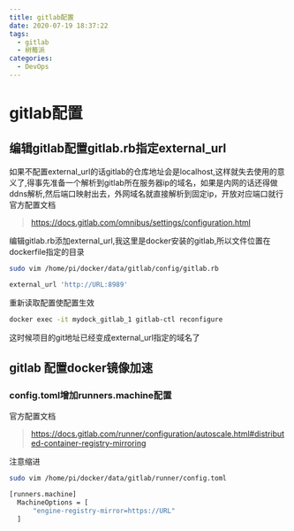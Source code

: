 ```yaml
---
title: gitlab配置
date: 2020-07-19 18:37:22
tags:
  - gitlab
  - 树莓派
categories:
  - DevOps
---
```

# gitlab配置

## 编辑gitlab配置gitlab.rb指定external_url
如果不配置external_url的话gitlab的仓库地址会是localhost,这样就失去使用的意义了,得事先准备一个解析到gitlab所在服务器ip的域名，如果是内网的话还得做ddns解析,然后端口映射出去，外网域名就直接解析到固定ip，开放对应端口就行
官方配置文档
>https://docs.gitlab.com/omnibus/settings/configuration.html

编辑gitlab.rb添加external_url,我这里是docker安装的gitlab,所以文件位置在dockerfile指定的目录

```bash
sudo vim /home/pi/docker/data/gitlab/config/gitlab.rb
```
```bash
external_url 'http://URL:8989'
```

重新读取配置使配置生效

```bash
docker exec -it mydock_gitlab_1 gitlab-ctl reconfigure
```

这时候项目的git地址已经变成external_url指定的域名了

## gitlab 配置docker镜像加速

### config.toml增加runners.machine配置
官方配置文档
>https://docs.gitlab.com/runner/configuration/autoscale.html#distributed-container-registry-mirroring

注意缩进

```bash
sudo vim /home/pi/docker/data/gitlab/runner/config.toml
```
```bash
[runners.machine]
  MachineOptions = [
      "engine-registry-mirror=https://URL"
  ]
```

